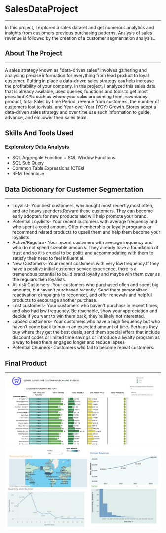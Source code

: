 # SalesDataProject
***
In this project, I explored a sales dataset and get numerous analytics and insights from customers previous purchasing patterns. Analysis of sales revenue is followed by the creation of a customer segmentation analysis..
## About The Project
***
A sales strategy known as "data-driven sales" involves gathering and analysing precise information for everything from lead product to loyal customer. Putting in place a data-driven sales strategy can help increase the profitability of your company. In this project, I analyzed this sales data that is already available, used queries, functions and tools to get most prevalent KPIs such as where your sales are coming from, revenue by product, total Sales by time Period, revenue from customers, the number of customers lost to rivals, and Year-over-Year (YOY) Growth. Stores adopt a data-driven sales strategy and over time use such information to guide, advance, and empower their sales team.

## Skills And Tools Used
### Exploratory Data Analysis
+ SQL Aggregate Function + SQL Window Functions 
+ SQL Sub Query 
+ Common Table Expressions (CTEs) 
+ RFM Technique
## Data Dictionary for Customer Segmentation
***
+ Loyalist- Your best customers, who bought most recently,most often, and are heavy spenders.Reward these customers. They can become early adopters for new products and will help promote your brand.
+ Potential Loyalists- Your recent customers with average frequency and who spent a good amount. Offer membership or loyalty programs or recommend related products to upsell them and help them become your loyalists
+ Active/Regulars- Your recent customers with average frequency and who do not spend sizeable amounts. They already have a foundation of trust and so it is crucial to be polite and accommodating with them to satisfy their need to feel influential.
+ New Customers- Your recent customers with very low frequency.If they have a positive initial customer service experience, there is a tremendous potential to build brand loyalty and maybe win them over as the regulars then loyalists.
+ At-risk Customers- Your customers who purchased often and spent big amounts, but haven’t purchased recently. Send them personalized reactivation campaigns to reconnect, and offer renewals and helpful products to encourage another purchase.
+ Lost customers- Your customers who haven't purchase in recent times, and also had low frequency. Be reachable, show your appreciation and decide if you want to win them back, they’re likely not interested.
+ Lapsed customers- Your customers who have a high frequency but who haven’t come back to buy in an expected amount of time. Perhaps they buy where they get the best deals, send them special offers that include discount codes or limited time savings or introduce a loyalty program as a way to keep them engaged longer and reduce lapses.
+ Potential Churners- Customers who fail to become repeat customers.

## Final Product
***
![](Screenshot%20(662).png)
![](Screenshot%20(656).png)
